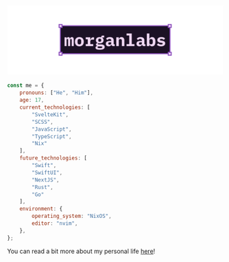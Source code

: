 [![GitHub Profile README banner that reads "morganlabs"](./.github/assets/banner.png)](https://morganlabs.dev)

```js
const me = {
    pronouns: ["He", "Him"],
    age: 17,
    current_technologies: [
        "SvelteKit",
        "SCSS",
        "JavaScript",
        "TypeScript",
        "Nix"
    ],
    future_technologies: [
        "Swift",
        "SwiftUI",
        "NextJS",
        "Rust",
        "Go"
    ],
    environment: {
        operating_system: "NixOS",
        editor: "nvim",
    },
};
```

You can read a bit more about my personal life [here](./ABOUT_ME.md)!
